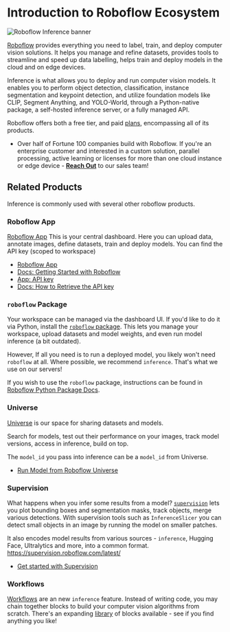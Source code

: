 # Introduction to Roboflow Ecosystem

![Roboflow Inference banner](https://github.com/roboflow/inference/blob/main/banner.png?raw=true)

[Roboflow](https://roboflow.com/) provides everything you need to label, train, and deploy computer vision solutions. It helps you manage and refine datasets, provides tools to streamline and speed up data labelling, helps train and deploy models in the cloud and on edge devices.

Inference is what allows you to deploy and run computer vision models. It enables you to perform object detection, classification, instance segmentation and keypoint detection, and utilize foundation models like CLIP, Segment Anything, and YOLO-World, through a Python-native package, a self-hosted inference server, or a fully managed API.

Roboflow offers both a free tier, and paid [plans](https://roboflow.com/pricing), encompassing all of its products.

- Over half of Fortune 100 companies build with Roboflow. If you're an enterprise customer and interested in a custom solution, parallel processing, active learning or licenses for more than one cloud instance or edge device - **[Reach Out](https://roboflow.com/sales)** to our sales team!

## Related Products

Inference is commonly used with several other roboflow products.

### Roboflow App

[Roboflow App](https://app.roboflow.com/) This is your central dashboard. Here you can upload data, annotate images, define datasets, train and deploy models. You can find the API key (scoped to workspace)

- [Roboflow App](https://app.roboflow.com/)
- [Docs: Getting Started with Roboflow](https://blog.roboflow.com/getting-started-with-roboflow/)
- [App: API key](https://app.roboflow.com/linas-ws/settings/api)
- [Docs: How to Retrieve the API key](https://docs.roboflow.com/api-reference/authentication)

### `roboflow` Package

Your workspace can be managed via the dashboard UI. If you'd like to do it via Python, install the [`roboflow` package](https://docs.roboflow.com/api-reference/install-python-package). This lets you manage your workspace, upload datasets and model weights, and even run model inference (a bit outdated).

However, If all you need is to run a deployed model, you likely won't need `roboflow` at all.
Where possible, we recommend `inference`. That's what we use on our servers!

If you wish to use the `roboflow` package, instructions can be found in [Roboflow Python Package Docs](https://docs.roboflow.com/api-reference/install-python-package).

### Universe

[Universe](https://universe.roboflow.com/) is our space for sharing datasets and models.

Search for models, test out their performance on your images, track model versions, access in inference, build on top.

The `model_id` you pass into inference can be a `model_id` from Universe.

- [Run Model from Roboflow Universe](/quickstart/explore_models/)

### Supervision

What happens when you infer some results from a model? [`supervision`](https://supervision.roboflow.com/latest/) lets you plot bounding boxes and segmentation masks, track objects, merge various detections. With supervision tools such as `InferenceSlicer` you can detect small objects in an image by running the model on smaller patches.

It also encodes model results from various sources - `inference`, Hugging Face, Ultralytics and more, into a common format.
https://supervision.roboflow.com/latest/

- [Get started with Supervision](https://supervision.roboflow.com/latest/)

### Workflows

[Workflows](/workflows/about/) are an new `inference` feature. Instead of writing code, you may chain together blocks to build your computer vision algorithms from scratch. There's an expanding [library](/workflows/blocks/) of blocks available - see if you find anything you like!
